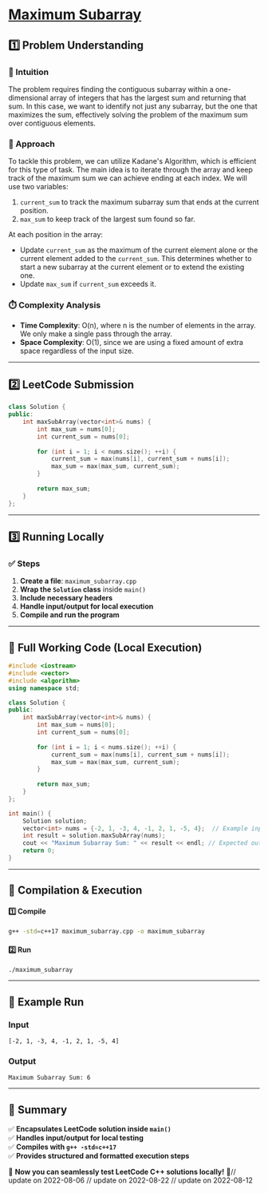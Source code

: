 # **[Maximum Subarray](https://leetcode.com/problems/maximum-subarray/description/)**  

## **1️⃣ Problem Understanding**  
### **📌 Intuition**  
The problem requires finding the contiguous subarray within a one-dimensional array of integers that has the largest sum and returning that sum. In this case, we want to identify not just any subarray, but the one that maximizes the sum, effectively solving the problem of the maximum sum over contiguous elements. 

### **🚀 Approach**  
To tackle this problem, we can utilize Kadane's Algorithm, which is efficient for this type of task. The main idea is to iterate through the array and keep track of the maximum sum we can achieve ending at each index. We will use two variables:
1. `current_sum` to track the maximum subarray sum that ends at the current position.
2. `max_sum` to keep track of the largest sum found so far.

At each position in the array:
- Update `current_sum` as the maximum of the current element alone or the current element added to the `current_sum`. This determines whether to start a new subarray at the current element or to extend the existing one.
- Update `max_sum` if `current_sum` exceeds it.

### **⏱️ Complexity Analysis**  
- **Time Complexity**: O(n), where n is the number of elements in the array. We only make a single pass through the array.
- **Space Complexity**: O(1), since we are using a fixed amount of extra space regardless of the input size.

---  

## **2️⃣ LeetCode Submission**  
```cpp
class Solution {
public:
    int maxSubArray(vector<int>& nums) {
        int max_sum = nums[0];
        int current_sum = nums[0];
        
        for (int i = 1; i < nums.size(); ++i) {
            current_sum = max(nums[i], current_sum + nums[i]);
            max_sum = max(max_sum, current_sum);
        }
        
        return max_sum;
    }
};
```  

---  

## **3️⃣ Running Locally**  
### **✅ Steps**  
1. **Create a file**: `maximum_subarray.cpp`  
2. **Wrap the `Solution` class** inside `main()`  
3. **Include necessary headers**  
4. **Handle input/output for local execution**  
5. **Compile and run the program**  

---  

## **📝 Full Working Code (Local Execution)**  
```cpp
#include <iostream>
#include <vector>
#include <algorithm>
using namespace std;

class Solution {
public:
    int maxSubArray(vector<int>& nums) {
        int max_sum = nums[0];
        int current_sum = nums[0];
        
        for (int i = 1; i < nums.size(); ++i) {
            current_sum = max(nums[i], current_sum + nums[i]);
            max_sum = max(max_sum, current_sum);
        }
        
        return max_sum;
    }
};

int main() {
    Solution solution;
    vector<int> nums = {-2, 1, -3, 4, -1, 2, 1, -5, 4};  // Example input
    int result = solution.maxSubArray(nums);
    cout << "Maximum Subarray Sum: " << result << endl; // Expected output: 6
    return 0;
}
```  

---  

## **🔧 Compilation & Execution**  
#### **1️⃣ Compile**  
```bash
g++ -std=c++17 maximum_subarray.cpp -o maximum_subarray
```  

#### **2️⃣ Run**  
```bash
./maximum_subarray
```  

---  

## **🎯 Example Run**  
### **Input**  
```
[-2, 1, -3, 4, -1, 2, 1, -5, 4]
```  
### **Output**  
```
Maximum Subarray Sum: 6
```  

---  

## **📌 Summary**  
✅ **Encapsulates LeetCode solution inside `main()`**  
✅ **Handles input/output for local testing**  
✅ **Compiles with `g++ -std=c++17`**  
✅ **Provides structured and formatted execution steps**  

🚀 **Now you can seamlessly test LeetCode C++ solutions locally!** 🚀// update on 2022-08-06
// update on 2022-08-22
// update on 2022-08-12
